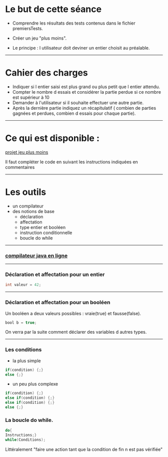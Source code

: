 # Le but de cette séance 
  - Comprendre les résultats des tests contenus dans le fichier premiersTests.  
  - Créer un jeu "plus moins".
 
   - Le principe : l utilisateur doit deviner un entier choisit au préalable.
 
---
# Cahier des charges
  
 - Indiquer si l entier saisi est plus grand ou plus petit que l entier attendu.
 - Compter le nombre d essais et considérer la partie perdue si ce nombre est supérieur à 10
 - Demander à l'utilisateur si il souhaite effectuer une autre partie.
- Après la dernière partie indiquez un récapitulatif ( combien de parties gagnées et perdues, combien d essais pour chaque partie).
---
#  Ce qui est disponible :

<a href="https://github.com/ljuglaret/Premiere/blob/master/pm.java" >projet jeu plus moins</a>

 Il faut compléter le code en suivant les instructions indiquées en commentaires

---
# Les outils
- un compilateur
- des notions de base
   - déclaration
   - affectation
   - type entier et booléen 
   - instruction conditionnelle
   - boucle do while
----
### <a href="https://www.onlinegdb.com/" >compilateur java en ligne</a>
----
### Déclaration et affectation pour un entier 

```java
int valeur = 42;
```

---
### Déclaration et affectation pour un booléen

 Un booléen a deux valeurs possibles : vraie(true) et fausse(false).

```java
bool b = true;
```


 On verra par la suite comment déclarer des variables d autres types.

---
### Les conditions
- la plus simple
```java
if(condition) {;}
else {;}
```
- un peu plus complexe
```java
if(condition) {;}
else if(condition) {;}
else if(condition) {;}
else {;}
```

### La boucle do while. 

```java
do{
Instructions;}
while(Conditions);
```

 Littéralement "faire une action tant que la condition de fin n est pas vérifiée" 
